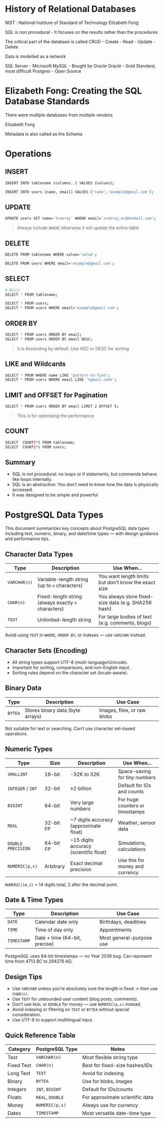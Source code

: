 # History of Relational Databases

NIST : National Institure of Standard of Technology
Elizabeth Fong

SQL is non procedural - It focuses on the results rather than the procedures

The critical part of the database is called CRUD - Create - Read - Update - Delete

Data is modelled as a network

SQL Server - Microsoft
MySQL - Bought by Oracle
Oracle - Gold Standard, most difficult
Postgres - Open Source

# Elizabeth Fong: Creating the SQL Database Standards

There were multiple databases from multiple vendors

Elizabeth Fong

Metadata is also called as the Schema

# Operations

## INSERT

```bash
INSERT INTO tablename (columns..) VALUES (values);

INSERT INTO users (name, email) VALUES ('name','example@gmail.com');
```

## UPDATE

```bash
UPDATE users SET name='Sreeraj' WHERE email='sreeraj_ec@hotmail.com';
```

> Always include `WHERE` otherwise it will update the entire table

## DELETE

```bash
DELETE FROM tablename WHERE value='value';

DELETE FROM users WHERE email='example@gmail.com';
```

## SELECT

```bash
# Basic
SELECT * FROM tablename;

SELECT * FROM users;
SELECT * FROM users WHERE email='example@gmail.com';
```

## ORDER BY

```bash
SELECT * FROM users ORDER BY email;
SELECT * FROM users ORDER BY email DESC;
```

> It is Ascending by default. Use ASC or DESC for sorting

## LIKE and Wildcards

```bash
SELECT * FROM WHERE name LIKE 'pattern-to-find';
SELECT * FROM users WHERE email LIKE '%gmail.com%';
```

## LIMIT and OFFSET for Pagination

```bash
SELECT * FROM users ORDER BY email LIMIT 2 OFFSET 5;
```

> This is for optimising the performance

## COUNT

```bash
SELECT  COUNT(*) FROM tablename;
SELECT  COUNT(*) FROM users;
```

## Summary

- SQL is not procedural: no loops or if statements, but commands behave like loops internally.
- SQL is an abstraction: You don’t need to know how the data is physically accessed.
- It was designed to be simple and powerful

# PostgreSQL Data Types

This document summarizes key concepts about PostgreSQL data types including text, numeric, binary, and date/time types — with design guidance and performance tips.

## Character Data Types

| Type         | Description                                         | Use When...                                          |
| ------------ | --------------------------------------------------- | ---------------------------------------------------- |
| `VARCHAR(n)` | Variable-length string (up to `n` characters)       | You want length limits but don’t know the exact size |
| `CHAR(n)`    | Fixed-length string (always exactly `n` characters) | You always store fixed-size data (e.g. SHA256 hash)  |
| `TEXT`       | Unlimited-length string                             | For large bodies of text (e.g. comments, blogs)      |

Avoid using `TEXT` in `WHERE`, `ORDER BY`, or indexes — use `VARCHAR` instead.

## Character Sets (Encoding)

- All string types support UTF-8 (multi-language/Unicode).
- Important for sorting, comparisons, and non-English input.
- Sorting rules depend on the character set (locale-aware).

## Binary Data

| Type    | Description                      | Use Case                    |
| ------- | -------------------------------- | --------------------------- |
| `BYTEA` | Stores binary data (byte arrays) | Images, files, or raw blobs |

Not suitable for text or searching. Can’t use character set–based operations.

## Numeric Types

| Type               | Size      | Description                            | Use When...                     |
| ------------------ | --------- | -------------------------------------- | ------------------------------- |
| `SMALLINT`         | 16-bit    | -32K to 32K                            | Space-saving for tiny numbers   |
| `INTEGER` / `INT`  | 32-bit    | ±2 billion                             | Default for IDs and counts      |
| `BIGINT`           | 64-bit    | Very large numbers                     | For huge counters or timestamps |
| `REAL`             | 32-bit FP | ~7 digits accuracy (approximate float) | Weather, sensor data            |
| `DOUBLE PRECISION` | 64-bit FP | ~15 digits accuracy (scientific float) | Simulations, calculations       |
| `NUMERIC(p,s)`     | Arbitrary | Exact decimal precision                | Use this for money and currency |

`NUMERIC(14,2)` = 14 digits total, 2 after the decimal point.

## Date & Time Types

| Type        | Description                   | Use Case                 |
| ----------- | ----------------------------- | ------------------------ |
| `DATE`      | Calendar date only            | Birthdays, deadlines     |
| `TIME`      | Time of day only              | Appointments             |
| `TIMESTAMP` | Date + time (64-bit, precise) | Most general-purpose use |

PostgreSQL uses 64-bit timestamps — no Year 2038 bug. Can represent time from 4713 BC to 294276 AD.

## Design Tips

- Use `VARCHAR` unless you’re absolutely sure the length is fixed → then use `CHAR(n)`.
- Use `TEXT` for unbounded user content (blog posts, comments).
- Don’t use `REAL` or `DOUBLE` for money — use `NUMERIC(p,s)` instead.
- Avoid indexing or filtering on `TEXT` or `BYTEA` without special consideration.
- Use UTF-8 to support multilingual input.

## Quick Reference Table

| Category   | PostgreSQL Type  | Notes                           |
| ---------- | ---------------- | ------------------------------- |
| Text       | `VARCHAR(n)`     | Most flexible string type       |
| Fixed Text | `CHAR(n)`        | Best for fixed-size hashes/IDs  |
| Long Text  | `TEXT`           | Avoid for indexing              |
| Binary     | `BYTEA`          | Use for blobs, images           |
| Integers   | `INT`, `BIGINT`  | Default for IDs/counts          |
| Floats     | `REAL`, `DOUBLE` | For approximate scientific data |
| Money      | `NUMERIC(p,s)`   | Always use for currency         |
| Dates      | `TIMESTAMP`      | Most versatile date-time type   |
